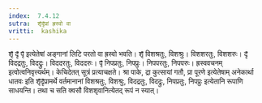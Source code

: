 ```yaml
---
index:  7.4.12
sutra:  शृ̄दृ̄प्रां ह्रस्वो वा
vritti:  kashika 
---
```


शृ̄ दृ̄ पृ̄ इत्येतेषां अङ्गानां लिटि परतो वा ह्रस्वो भवति। शृ̄ विशश्रतुः, विशश्रुः। विशशरतुः, विशशरुः। दृ̄ विदद्रतुः, विदद्रुः। विददरतुः, विददरुः। पृ̄ निपप्रतुः, निपप्रुः। निपपरतुः, निपपरुः। ह्रस्ववचनम् इत्वोत्वनिवृत्त्यर्थम्। केचिदेतत् सूत्रं प्रत्याचक्षते। श्रा पाके, द्रा कुत्सायां गतौ, प्रा पूरणे इत्येतेषाम् अनेकार्था धातवः इति शृ̄दृ̄प्रामर्थे वर्तमानानां विशश्रतुः, विशश्रुः, विदद्रतुः, विदद्रुः, निपप्रतुः, निपप्रुः इत्येतानि रूपाणि साधयन्ति। तथा च सति क्वसौ विशशृवानित्येतद् रूपं न स्यात्।

